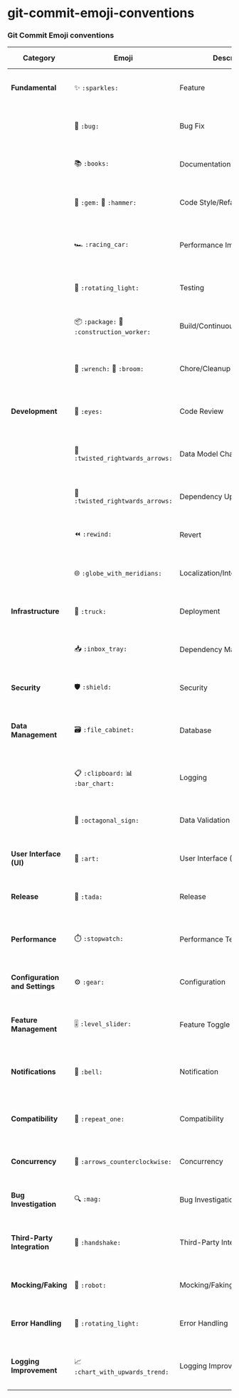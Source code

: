 # git-commit-emoji-conventions


### Git Commit Emoji conventions

| Category                   | Emoji                           | Description                                          | Commit Example 1                                | Commit Example 2                              |
|----------------------------|---------------------------------|------------------------------------------------------|--------------------------------------------------------|--------------------------------------------------------|
| **Fundamental**            | ✨ `:sparkles:`                  | Feature                                              | "Implement user authentication feature"                | "Add OAuth2 support for user authentication"           |
|                            | 🐛 `:bug:`                       | Bug Fix                                              | "Fix null pointer exception in user login"             | "Resolve issue with incorrect error handling"          |
|                            | 📚 `:books:`                     | Documentation                                        | "Update API documentation for new endpoints"          | "Add usage examples to API documentation"              |
|                            | 💎 `:gem:` 🔨 `:hammer:`         | Code Style/Refactoring                               | "Refactor utility class for better readability"        | "Improve code structure in utility functions"          |
|                            | 🏎️ `:racing_car:`               | Performance Improvement                              | "Optimize database queries for faster response"       | "Improve caching mechanism for better performance"    |
|                            | 🚨 `:rotating_light:`           | Testing                                              | "Add unit tests for user registration module"          | "Enhance test coverage for user authentication"       |
|                            | 📦 `:package:` 👷 `:construction_worker:` | Build/Continuous Integration                    | "Update dependencies for security patch"               | "Configure CI/CD pipeline for automated testing"      |
|                            | 🔧 `:wrench:` 🧹 `:broom:`       | Chore/Cleanup                                        | "Remove unused variables and optimize imports"         | "Clean up code for better codebase maintenance"        |
| **Development**            | 👀 `:eyes:`                      | Code Review                                          | "Address code review feedback for feature X"           | "Incorporate code review suggestions for feature Y"    |
|                            | 🔀 `:twisted_rightwards_arrows:` | Data Model Changes                              | "Add new fields to the user model"                      | "Modify database schema to support new features"       |
|                            | 🔀 `:twisted_rightwards_arrows:` | Dependency Update                                    | "Update Spring Boot version to 2.5.0"                  | "Upgrade dependencies to latest versions"              |
|                            | ⏪ `:rewind:`                    | Revert                                               | "Revert last commit due to issues"                     | "Undo recent changes to fix unintended consequences"  |
|                            | 🌐 `:globe_with_meridians:`      | Localization/Internationalization                   | "Translate error messages to French"                  | "Localize UI strings for Spanish language"             |
| **Infrastructure**         | 🚚 `:truck:`                     | Deployment                                           | "Deploy application to production server"              | "Automate deployment process with Docker"             |
|                            | 📥 `:inbox_tray:`                | Dependency Management                                | "Add new library for enhanced data processing"         | "Manage dependencies with Gradle for consistency"     |
| **Security**               | 🛡️ `:shield:`                   | Security                                             | "Implement secure password hashing"                    | "Enhance encryption for sensitive user data"           |
| **Data Management**        | 🗃️ `:file_cabinet:`             | Database                                             | "Create migration script for new database schema"       | "Optimize database indexes for improved performance"  |
|                            | 📋 `:clipboard:` 📊 `:bar_chart:` | Logging                                          | "Update logging format for better analysis"            | "Implement structured logging for easier troubleshooting"|
|                            | 🛑 `:octagonal_sign:`            | Data Validation                                      | "Validate user input to prevent SQL injection"         | "Implement input validation for form submissions"      |
| **User Interface (UI)**    | 🎨 `:art:`                       | User Interface (UI)                                  | "Redesign homepage for improved user experience"       | "Implement responsive design for mobile users"        |
| **Release**                | 🎉 `:tada:`                      | Release                                              | "Release version 1.0.0 with new features"               | "Prepare release candidate for QA testing"            |
| **Performance**            | ⏱️ `:stopwatch:`                 | Performance Testing                                  | "Run load tests to measure system performance"         | "Conduct stress testing to identify performance bottlenecks"|
| **Configuration and Settings** | ⚙️ `:gear:`                  | Configuration                                        | "Update application properties for production"         | "Configure environment variables for deployment"      |
| **Feature Management**     | 🎚️ `:level_slider:`              | Feature Toggle                                       | "Implement feature toggle for experimental feature"    | "Enable feature toggle for A/B testing"               |
| **Notifications**          | 🔔 `:bell:`                      | Notification                                         | "Send email notification on user registration"         | "Implement push notifications for real-time updates"   |
| **Compatibility**          | 🔁 `:repeat_one:`                | Compatibility                                       | "Ensure compatibility with Java 11"                   | "Test compatibility with latest browser versions"     |
| **Concurrency**            | 🔄 `:arrows_counterclockwise:`   | Concurrency                                          | "Implement thread-safe caching mechanism"              | "Optimize concurrency for parallel processing"        |
| **Bug Investigation**      | 🔍 `:mag:`                       | Bug Investigation                                   | "Investigate and fix issue with data corruption"        | "Analyze and address bug reports from user feedback"  |
| **Third-Party Integration** | 🤝 `:handshake:`                 | Third-Party Integration                              | "Integrate payment gateway for online transactions"    | "Implement API integration for third-party service"   |
| **Mocking/Faking**         | 🤖 `:robot:`                     | Mocking/Faking Services                              | "Implement mock service for external API testing"      | "Create dummy data service for testing purposes"      |
| **Error Handling**         | 🚨 `:rotating_light:`           | Error Handling                                       | "Improve error handling for user input validation"      | "Enhance error messages for better user understanding" |
| **Logging Improvement**    | 📈 `:chart_with_upwards_trend:` | Logging Improvement                                  | "Enhance logging to capture additional metrics"        | "Implement log rotation for efficient log management"  |


